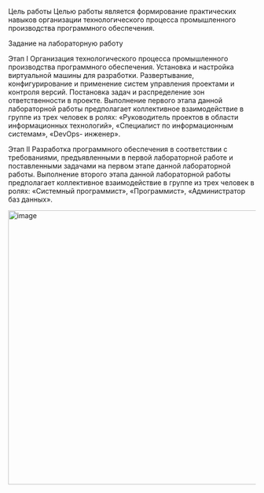 Цель работы
Целью работы является формирование практических навыков
организации технологического процесса промышленного производства
программного обеспечения.

Задание на лабораторную работу

Этап I
Организация технологического процесса промышленного производства
программного обеспечения. Установка и настройка виртуальной машины для
разработки. Развертывание, конфигурирование и применение систем
управления проектами и контроля версий. Постановка задач и распределение
зон ответственности в проекте. Выполнение первого этапа данной
лабораторной работы предполагает коллективное взаимодействие в группе из
трех человек в ролях: «Руководитель проектов в области информационных
технологий», «Специалист по информационным системам», «DevOps-
инженер».

Этап II
Разработка программного обеспечения в соответствии с требованиями,
предъявленными в первой лабораторной работе и поставленными задачами на
первом этапе данной лабораторной работы. Выполнение второго этапа данной
лабораторной работы предполагает коллективное взаимодействие в группе из
трех человек в ролях: «Системный программист», «Программист»,
«Администратор баз данных».


<img width="557" alt="image" src="https://github.com/user-attachments/assets/f3e46464-ca77-427a-89a0-8a082606d3bd">
